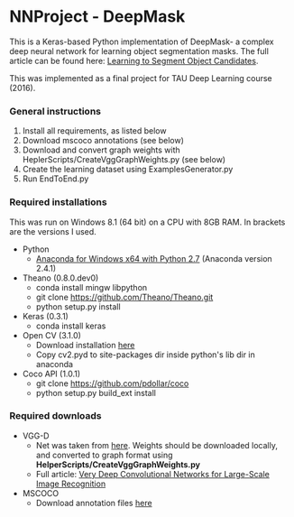 # NNProject - DeepMask

This is a Keras-based Python implementation of DeepMask- a complex deep neural network for learning object segmentation masks. The full article can be found here: [Learning to Segment Object Candidates](http://arxiv.org/abs/1506.06204).

This was implemented as a final project for TAU Deep Learning course (2016).

### General instructions
1. Install all requirements, as listed below
2. Download mscoco annotations (see below)
3. Download and convert graph weights with HeplerScripts/CreateVggGraphWeights.py (see below)
4. Create the learning dataset using ExamplesGenerator.py
5. Run EndToEnd.py

### Required installations
This was run on Windows 8.1 (64 bit) on a CPU with 8GB RAM. In brackets are the versions I used.

- Python
  - [Anaconda for Windows x64 with Python 2.7](https://www.continuum.io/downloads) (Anaconda version 2.4.1)
- Theano (0.8.0.dev0)
  - conda install mingw libpython
  - git clone https://github.com/Theano/Theano.git
  - python setup.py install
- Keras (0.3.1)
  - conda install keras
- Open CV (3.1.0)
  - Download installation [here](http://opencv.org/)
  - Copy cv2.pyd to site-packages dir inside python's lib dir in anaconda
- Coco API (1.0.1)
  - git clone https://github.com/pdollar/coco
  - python setup.py build_ext install

### Required downloads
- VGG-D
  - Net was taken from [here](https://gist.github.com/baraldilorenzo/07d7802847aaad0a35d3). Weights should be downloaded locally, and converted to graph format using **HelperScripts/CreateVggGraphWeights.py**
  - Full article: [Very Deep Convolutional Networks for Large-Scale Image Recognition](http://arxiv.org/abs/1409.1556)
- MSCOCO
  - Download annotation files [here](http://mscoco.org/dataset/#download)

